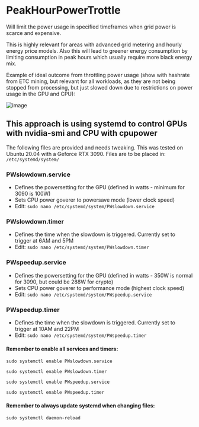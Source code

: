 # PeakHourPowerTrottle
Will limit the power usage in specified timeframes when grid power is scarce and expensive.


This is highly relevant for areas with advanced grid metering and hourly energy price models. Also this will lead to greener energy consumption by limiting consumption in peak hours which usually require more black energy mix. 


Example of ideal outcome from throttling power usage (show with hashrate from ETC mining, but relevant for all workloads, as they are not being stopped from processing, but just slowed down due to restrictions on power usage in the GPU and CPU):

![image](https://user-images.githubusercontent.com/14029124/202670955-c94a163d-0917-4495-9dee-03eae767f6d6.png)


## This approach is using systemd to control GPUs with nvidia-smi and CPU with cpupower

The following files are provided and needs tweaking. This was tested on Ubuntu 20.04 with a Geforce RTX 3090. Files are to be placed in: 
`/etc/systemd/system/`

### PWslowdown.service
- Defines the powersetting for the GPU (defined in watts - minimum for 3090 is 100W)
- Sets CPU power goverer to powersave mode (lower clock speed)
- Edit: `sudo nano /etc/systemd/system/PWslowdown.service` 

### PWslowdown.timer
- Defines the time when the slowdown is triggered. Currently set to trigger at 6AM and 5PM  
- Edit: `sudo nano /etc/systemd/system/PWslowdown.timer`


### PWspeedup.service
- Defines the powersetting for the GPU (defined in watts - 350W is normal for 3090, but could be 288W for crypto)
- Sets CPU power goverer to performance mode (highest clock speed)
- Edit: `sudo nano /etc/systemd/system/PWspeedup.service` 

### PWspeedup.timer
- Defines the time when the slowdown is triggered. Currently set to trigger at 10AM and 22PM  
- Edit: `sudo nano /etc/systemd/system/PWspeedup.timer`


#### Remember to enable all services and timers:
`sudo systemctl enable PWslowdown.service`


`sudo systemctl enable PWslowdown.timer`


`sudo systemctl enable PWspeedup.service`


`sudo systemctl enable PWspeedup.timer`

#### Remember to always update systemd when changing files:
`sudo systemctl daemon-reload`

